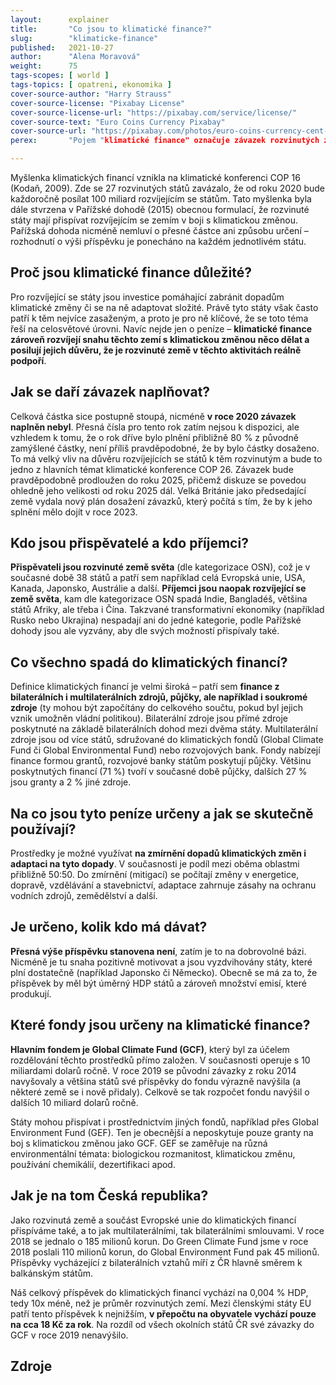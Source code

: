 ```yaml
---
layout:      explainer
title:       "Co jsou to klimatické finance?"
slug:        "klimaticke-finance"
published:   2021-10-27
author:      "Alena Moravová"
weight:      75
tags-scopes: [ world ]
tags-topics: [ opatreni, ekonomika ]
cover-source-author: "Harry Strauss"
cover-source-license: "Pixabay License"
cover-source-license-url: "https://pixabay.com/service/license/"
cover-source-text: "Euro Coins Currency Pixabay"
cover-source-url: "https://pixabay.com/photos/euro-coins-currency-cent-euro-cent-1353420/"
perex:       "Pojem "klimatické finance" označuje závazek rozvinutých zemí finančně přispívat rozvíjejícím se státům na boj s klimatickou změnou a jejími dopady."

---
```


Myšlenka klimatických financí vznikla na klimatické konferenci COP 16 (Kodaň, 2009). Zde se 27 rozvinutých států zavázalo, že od roku 2020 bude každoročně posílat 100 miliard rozvíjejícím se státům. Tato myšlenka byla dále stvrzena v Pařížské dohodě (2015) obecnou formulací, že rozvinuté státy mají přispívat rozvíjejícím se zemím v boji s klimatickou změnou. Pařížská dohoda nicméně nemluví o přesné částce ani způsobu určení – rozhodnutí o výši příspěvku je ponecháno na každém jednotlivém státu. 

## Proč jsou klimatické finance důležité?

Pro rozvíjející se státy jsou investice pomáhající zabránit dopadům klimatické změny či se na ně adaptovat složité. Právě tyto státy však často patří k těm nejvíce zasaženým, a proto je pro ně klíčové, že se toto téma řeší na celosvětové úrovni. Navíc nejde jen o peníze – **klimatické finance zároveň rozvíjejí snahu těchto zemí s klimatickou změnou něco dělat a posilují jejich důvěru, že je rozvinuté země v těchto aktivitách reálně podpoří**.

## Jak se daří závazek naplňovat?

Celková částka sice postupně stoupá, nicméně **v roce 2020 závazek naplněn nebyl**. Přesná čísla pro tento rok zatím nejsou k dispozici, ale vzhledem k tomu, že o rok dříve bylo plnění přibližně 80 % z původně zamýšlené částky, není příliš pravděpodobné, že by bylo částky dosaženo. To má velký vliv na důvěru rozvíjejících se států k těm rozvinutým a bude to jedno z hlavních témat klimatické konference COP 26. Závazek bude pravděpodobně prodloužen do roku 2025, přičemž diskuze se povedou ohledně jeho velikosti od roku 2025 dál. Velká Británie jako předsedající země vydala nový plán dosažení závazků, který počítá s tím, že by k jeho splnění mělo dojít v roce 2023.

## Kdo jsou přispěvatelé a kdo příjemci?

**Přispěvateli jsou rozvinuté země světa** (dle kategorizace OSN), což je v současné době 38 států a patří sem například celá Evropská unie, USA, Kanada, Japonsko, Austrálie a další. **Příjemci jsou naopak rozvíjející se země světa**, kam dle kategorizace OSN spadá Indie, Bangladéš, většina států Afriky, ale třeba i Čína. Takzvané transformativní ekonomiky (například Rusko nebo Ukrajina) nespadají ani do jedné kategorie, podle Pařížské dohody jsou ale vyzvány, aby dle svých možností přispívaly také.

## Co všechno spadá do klimatických financí?

Definice klimatických financí je velmi široká – patří sem **finance z bilaterálních i multilaterálních zdrojů, půjčky, ale například i soukromé zdroje** (ty mohou být započítány do celkového součtu, pokud byl jejich vznik umožněn vládní politikou). Bilaterální zdroje jsou přímé zdroje poskytnuté na základě bilaterálních dohod mezi dvěma státy. Multilaterální zdroje jsou od více států, sdružované do klimatických fondů (Global Climate Fund či Global Environmental Fund) nebo rozvojových bank. Fondy nabízejí finance formou grantů, rozvojové banky státům poskytují půjčky. Většinu poskytnutých financí (71 %) tvoří v současné době půjčky, dalších 27 % jsou granty a 2 % jiné zdroje.

## Na co jsou tyto peníze určeny a jak se skutečně používají?

Prostředky je možné využívat **na zmírnění dopadů klimatických změn i adaptaci na tyto dopady**. V současnosti je podíl mezi oběma oblastmi přibližně 50:50. Do zmírnění (mitigací) se počítají změny v energetice, dopravě, vzdělávání a stavebnictví, adaptace zahrnuje zásahy na ochranu vodních zdrojů, zemědělství a další.

## Je určeno, kolik kdo má dávat?

**Přesná výše příspěvku stanovena není**, zatím je to na dobrovolné bázi. Nicméně je tu snaha pozitivně motivovat a jsou vyzdvihovány státy, které plní dostatečně (například Japonsko či Německo). Obecně se má za to, že příspěvek by měl být úměrný HDP států a zároveň množství emisí, které produkují.

## Které fondy jsou určeny na klimatické finance?

**Hlavním fondem je Global Climate Fund (GCF)**, který byl za účelem rozdělování těchto prostředků přímo založen. V současnosti operuje s 10 miliardami dolarů ročně. V roce 2019 se původní závazky z roku 2014 navyšovaly a většina států své příspěvky do fondu výrazně navýšila (a některé země se i nově přidaly). Celkově se tak rozpočet fondu navýšil o dalších 10 miliard dolarů ročně.

Státy mohou přispívat i prostřednictvím jiných fondů, například přes Global Environment Fund (GEF). Ten je obecnější a neposkytuje pouze granty na boj s klimatickou změnou jako GCF. GEF se zaměřuje na různá environmentální témata: biologickou rozmanitost, klimatickou změnu, používání chemikálií, dezertifikaci apod.

## Jak je na tom Česká republika?

Jako rozvinutá země a součást Evropské unie do klimatických financí přispíváme také, a to jak multilaterálními, tak bilaterálními smlouvami. V roce 2018 se jednalo o 185 milionů korun. Do Green Climate Fund jsme v roce 2018 poslali 110 milionů korun, do Global Environment Fund pak 45 milionů. Příspěvky vycházející z bilaterálních vztahů míří z ČR hlavně směrem k balkánským státům. 

Náš celkový příspěvek do klimatických financí vychází na 0,004 % HDP, tedy 10x méně, než je průměr rozvinutých zemí. Mezi členskými státy EU patří tento příspěvek k nejnižším, **v přepočtu na obyvatele vychází pouze na cca 18 Kč za rok**. Na rozdíl od všech okolních států ČR své závazky do GCF v roce 2019 nenavýšilo.


## Zdroje

[^1]: Evropská komise. ["Zpráva o fungování evropského trhu s uhlíkem"](https://eur-lex.europa.eu/legal-content/CS/TXT/?uri=CELEX:52020DC0740) Zpráva komise Evropskému parlamentu a Radě, Evropská komise, Brusel (2020).
[^2]: World Bank. ["State and Trends of Carbon Pricing 2020"](https://openknowledge.worldbank.org/handle/10986/33809) (May), World Bank, Washington, DC (2020).
[^3]: High-Level Commission on Carbon Prices. ["Report of the High-Level Commission on Carbon Prices."](https://openknowledge.worldbank.org/handle/10986/32419) World Bank, Washington, DC (2017).
[^4]: Evropská komise. ["Commission decision on the Union-wide quantity of allowances to be issued under the EU Emission Trading System for 2021"](https://ec.europa.eu/clima/sites/clima/files/news/docs/c_2020_7704_en.pdf) Evropská komise, Brusel (2020).

